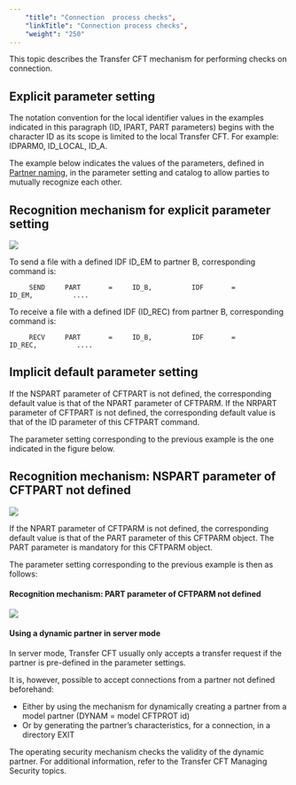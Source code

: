 ```yaml
---
    "title": "Connection  process checks",
    "linkTitle": "Connection process checks",
    "weight": "250"
---
```

This topic describes the Transfer CFT mechanism for performing checks
on connection.

Explicit parameter setting
--------------------------

The notation convention for the local identifier values in the examples
indicated in this paragraph (ID, IPART, PART parameters) begins with the
character ID as its scope is limited to the local Transfer CFT. For example:
IDPARM0, ID_LOCAL, ID_A.

The example below indicates the values of the parameters, defined in
[Partner naming](../partner_naming_conventions), in the parameter setting and catalog to allow parties
to mutually recognize each other.

Recognition mechanism for explicit parameter setting
----------------------------------------------------

![](/Images/TransferCFT/Recongnition_explicit_parameter_setting.gif)

To send a file with a defined IDF ID_EM to partner B, corresponding
command is:

`     SEND     PART       =     ID_B,          IDF       =     ID_EM,          ....`

To receive a file with a defined IDF (ID_REC) from partner B, corresponding
command is:

`     RECV     PART       =     ID_B,          IDF       =     ID_REC,          ....`

Implicit default parameter setting
----------------------------------

If the NSPART parameter of CFTPART is not defined, the corresponding
default value is that of the NPART parameter of CFTPARM. If the NRPART
parameter of CFTPART is not defined, the corresponding default value is
that of the ID parameter of this CFTPART command.

The parameter setting corresponding to the previous example is the one
indicated in the figure below.

Recognition mechanism: NSPART parameter of CFTPART not defined
--------------------------------------------------------------

![](/Images/TransferCFT/NSPART_undefined_CFTPART.gif)

If the NPART parameter of CFTPARM is not defined, the corresponding
default value is that of the PART parameter of this CFTPARM object. The
PART parameter is mandatory for this CFTPARM object.

The parameter setting corresponding to
the previous example is then as follows:

#### Recognition mechanism: PART parameter of CFTPARM not defined

![](/Images/TransferCFT/PART_not_defined_in_CFTPARM.jpg)

#### Using a dynamic partner in server mode

In server mode, Transfer CFT usually only accepts
a transfer request if the partner is pre-defined in the parameter settings.

It is, however, possible to accept connections from a partner not defined
beforehand:

- Either by using
    the mechanism for dynamically creating a partner from a model partner
    (DYNAM = model CFTPROT id)
- Or by generating
    the partner’s characteristics, for a connection, in a directory EXIT

The operating security mechanism checks the validity of the dynamic
partner. For additional information, refer to the Transfer CFT Managing
Security topics.
